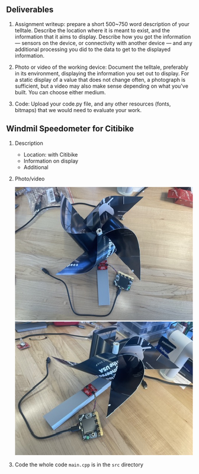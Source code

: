 ## Deliverables
1. Assignment writeup: prepare a short 500~750 word description of your telltale. Describe the location where it is meant to exist, and the information that it aims to display. Describe how you got the information — sensors on the device, or connectivity with another device — and any additional processing you did to the data to get to the displayed information. 

2. Photo or video of the working device: Document the telltale, preferably in its environment, displaying the information you set out to display. For a static display of a value that does not change often, a photograph is sufficient, but a video may also make sense depending on what you've built. You can choose either medium. 

3. Code: Upload your code.py file, and any other resources (fonts, bitmaps) that we would need to evaluate your work. 




## Windmil Speedometer for Citibike
1. Description
   - Location: with Citibike
   - Information on display
   - Additional  

2. Photo/video
   
   ![windmil_1](../assignment_1/windmil_1.jpeg)
   ![windmil_2](../assignment_1/windmil_2.jpeg)

3. Code
   the whole code ```main.cpp``` is in the ```src``` directory